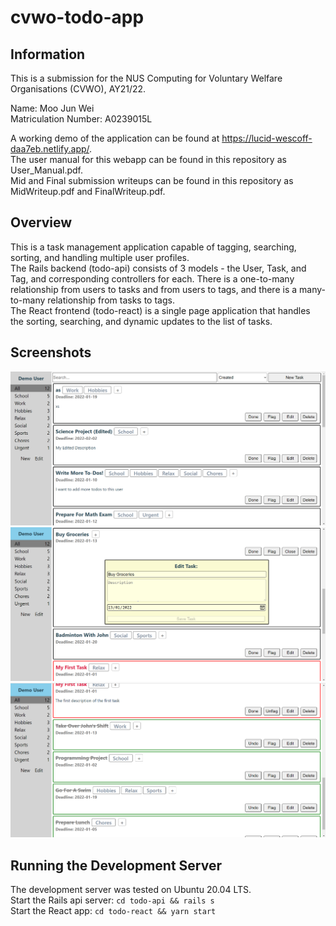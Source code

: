 # cvwo-todo-app

## Information

This is a submission for the NUS Computing for Voluntary Welfare Organisations (CVWO), AY21/22.

Name: Moo Jun Wei <br/>
Matriculation Number: A0239015L

A working demo of the application can be found at https://lucid-wescoff-daa7eb.netlify.app/. <br/>
The user manual for this webapp can be found in this repository as User_Manual.pdf. <br />
Mid and Final submission writeups can be found in this repository as MidWriteup.pdf and FinalWriteup.pdf.

## Overview

This is a task management application capable of tagging, searching, sorting, and handling multiple user profiles. <br/>
The Rails backend (todo-api) consists of 3 models - the User, Task, and Tag, and corresponding controllers for each. There is a one-to-many relationship from users to tasks and from users to tags, and there is a many-to-many relationship from tasks to tags. <br/>
The React frontend (todo-react) is a single page application that handles the sorting, searching, and dynamic updates to the list of tasks. 

## Screenshots

![Screenshot 1](/images/screenshot_1.PNG) <br/>
![Screenshot 2](/images/screenshot_2.PNG) <br/>
![Screenshot 3](/images/screenshot_3.PNG) <br/>

## Running the Development Server

The development server was tested on Ubuntu 20.04 LTS. <br/>
Start the Rails api server: `cd todo-api && rails s` <br/>
Start the React app: `cd todo-react && yarn start` <br/>
